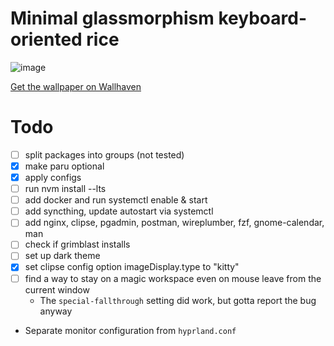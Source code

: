 # Minimal glassmorphism keyboard-oriented rice

![image](https://github.com/user-attachments/assets/cd87e1f8-baf1-4284-a340-a5b248a41791)

[Get the wallpaper on Wallhaven](https://wallhaven.cc/w/x11lko)

# Todo

- [ ] split packages into groups (not tested)
- [x] make paru optional
- [x] apply configs
- [ ] run nvm install --lts
- [ ] add docker and run systemctl enable & start
- [ ] add syncthing, update autostart via systemctl
- [ ] add nginx, clipse, pgadmin, postman, wireplumber, fzf, gnome-calendar, man
- [ ] check if grimblast installs
- [ ] set up dark theme
- [x] set clipse config option imageDisplay.type to "kitty"
- [ ] find a way to stay on a magic workspace even on mouse leave from the current window
  - The `special-fallthrough` setting did work, but gotta report the bug anyway
- Separate monitor configuration from `hyprland.conf`

